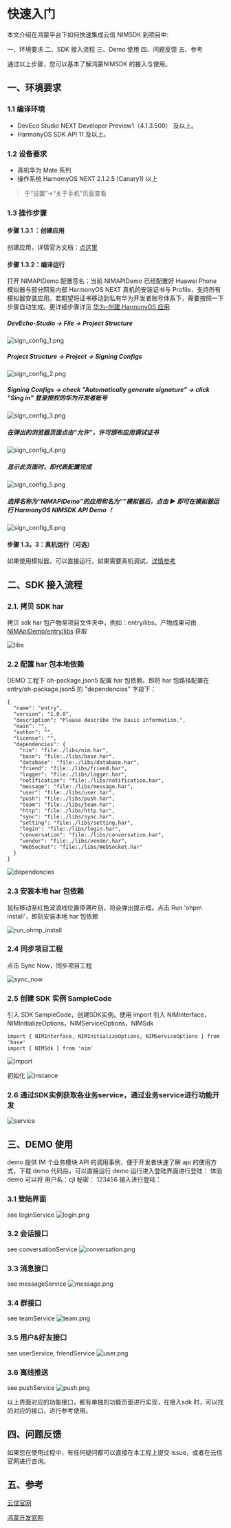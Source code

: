 # 快速入门

本文介绍在鸿蒙平台下如何快速集成云信 NIMSDK 到项目中:

一、环境要求
二、SDK 接入流程
三、Demo 使用
四、问题反馈
五、参考

通过以上步骤，您可以基本了解鸿蒙NIMSDK 的接入与使用。

## 一、环境要求
### 1.1 编译环境
- DevEco Studio NEXT Developer Preview1（4.1.3.500） 及以上。
- HarmonyOS SDK API 11 及以上。

### 1.2 设备要求

- 真机华为 Mate 系列
- 操作系统 HarnomyOS NEXT 2.1.2.5 (Canary1) 以上

> 于“设置”->“关于手机”页面查看
  
### 1.3 操作步骤

#### 步骤 1.3.1 ：创建应用

创建应用，详情官方文档：[点这里](https://netease.im/)

#### 步骤 1.3.2：编译运行

打开 NIMAPIDemo 配置签名：当前 NIMAPIDemo 已经配置好 Huawei Phone 模拟器与部分网易内部 HarmonyOS NEXT 真机的安装证书与 Profile，支持所有模拟器安装应用。若期望将证书移动到私有华为开发者账号体系下，需要按照一下步骤自动生成。更详细步骤详见 [华为-创建 HarmonyOS 应用](https://developer.huawei.com/consumer/cn/doc/app/agc-help-createapp-0000001146718717)

##### DevEcho-Studio -> File -> Project Structure
![sign_config_1.png](Image/sign_config_1.png)
##### Project Structure -> Project -> Signing Configs
![sign_config_2.png](Image/sign_config_2.png)
##### Signing Configs -> check "Automatically generate signature" -> click "Sing in" 登录授权的华为开发者账号
![sign_config_3.png](Image/sign_config_3.png)
##### 在弹出的浏览器页面点击“允许”，许可颁布应用调试证书
![sign_config_4.png](Image/sign_config_4.png)
##### 显示此页面时，即代表配置完成
![sign_config_5.png](Image/sign_config_5.png)
##### 选择名称为“NIMAPIDemo”的应用和名为“”模拟器后，点击 ▶ 即可在模拟器运行 HarmonyOS NIMSDK API Demo ！
![sign_config_6.png](Image/sign_config_6.png)


#### 步骤 1.3。3：真机运行（可选）
  如果使用模拟器，可以直接运行，如果需要真机调试，[详情参考](./On-deviceDebugging.md)

## 二、SDK 接入流程
### 2.1. 拷贝 SDK har 

拷贝 sdk har 包产物至项目文件夹中，例如：entry/libs。产物成果可由 [NIMApiDemo/entry/libs](./NIMApiDemo/entry/libs) 获取

   ![libs](Image/sdk_libs.png)

### 2.2 配置 har 包本地依赖

DEMO 工程下 oh-package.json5 配置 har 包依赖。即将 har 包路径配置在 entry/oh-package.json5 的 "dependencies" 字段下：
```
{
  "name": "entry",
  "version": "1.0.0",
  "description": "Please describe the basic information.",
  "main": "",
  "author": "",
  "license": "",
  "dependencies": {
    "nim": "file:./libs/nim.har",
    "base": "file:./libs/base.har",
    "database": "file:./libs/database.har",
    "friend": "file:./libs/friend.har",
    "logger": "file:./libs/logger.har",
    "notification": "file:./libs/notification.har",
    "message": "file:./libs/message.har",
    "user": "file:./libs/user.har",
    "push": "file:./libs/push.har",
    "team": "file:./libs/team.har",
    "http": "file:./libs/http.har",
    "sync": "file:./libs/sync.har",
    "setting": "file:./libs/setting.har",
    "login": "file:./libs/login.har",
    "conversation": "file:./libs/conversation.har",
    "vendor": "file:./libs/vendor.har",
    "WebSocket": "file:./libs/WebSocket.har"
  }
}
```

   ![dependencies](Image/sdk_dependencies.png)

### 2.3 安装本地 har 包依赖

鼠标移动至红色波浪线位置停滞片刻，将会弹出提示框。点击 Run 'ohpm install'，即刻安装本地 har 包依赖

   ![run_ohmp_install](Image/sdk_run_ohmp_install.png)

### 2.4 同步项目工程

点击 Sync Now，同步项目工程

   ![sync_now](Image/sdk_sync_now.png)

### 2.5 创建 SDK 实例 SampleCode

引入 SDK SampleCode，创建SDK实例。使用 import 引入 NIMInterface，NIMInitializeOptions，NIMServiceOptions，NIMSdk

```
import { NIMInterface, NIMInitializeOptions, NIMServiceOptions } from 'base'
import { NIMSdk } from 'nim'
```
   ![import](Image/sdk_import.png)
   
   初始化
   ![instance](Image/sdk_instance.png)

### 2.6 通过SDK实例获取各业务service，通过业务service进行功能开发

   ![service](Image/sdk_service.png)


## 三、DEMO 使用

demo 提供 IM 个业务模块 API 的调用事例，便于开发者快速了解 api 的使用方式，下载 demo 代码后，可以直接运行
demo 运行进入登陆界面进行登陆：
体验 demo 可以将 用户名：cjl 秘密： 123456 输入进行登陆：

### 3.1 登陆界面
see loginService
![login.png](Image/login.png)

### 3.2 会话接口
see conversationService
![conversation.png](Image/conversation.png)

### 3.3 消息接口
see messageService
![message.png](Image/message.png)

### 3.4 群接口
see teamService
![team.png](Image/team.png)

### 3.5 用户&好友接口
see userService, friendService
![user.png](Image/user.png)

### 3.6 离线推送
see pushService
![push.png](Image/push.png)

以上界面对应的功能接口，都有单独的功能页面进行实现，在接入sdk 时，可以找的对应的接口，进行参考使用。


## 四、问题反馈

如果您在使用过程中，有任何疑问都可以直接在本工程上提交 issue，或者在云信官网进行咨询。

## 五、参考
[云信官网](https://netease.im/)

[鸿蒙开发官网](https://developer.harmonyos.com/)
